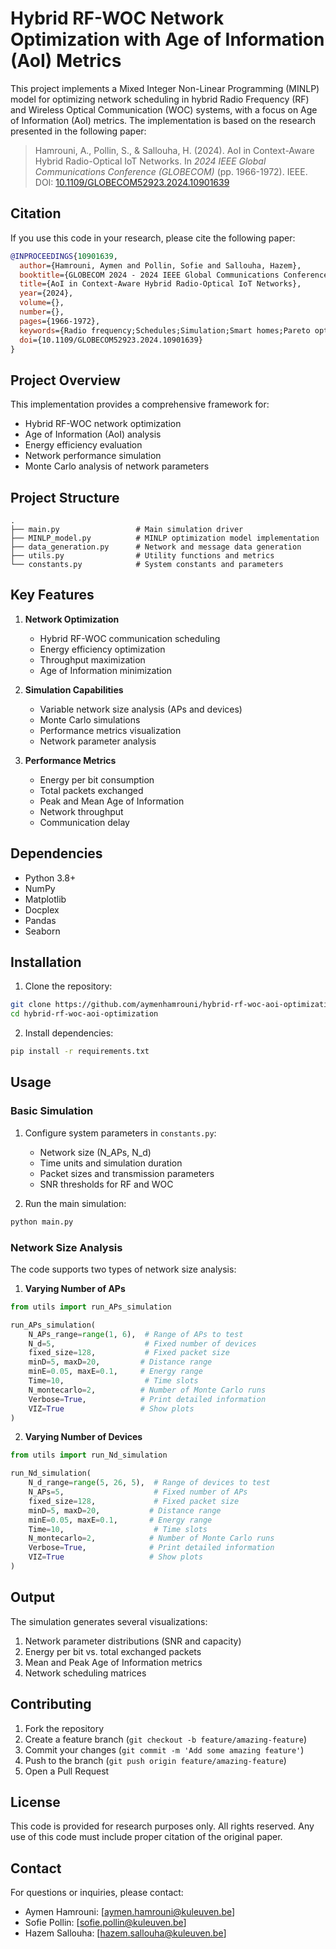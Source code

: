 # Hybrid RF-WOC Network Optimization with Age of Information (AoI) Metrics

This project implements a Mixed Integer Non-Linear Programming (MINLP) model for optimizing network scheduling in hybrid Radio Frequency (RF) and Wireless Optical Communication (WOC) systems, with a focus on Age of Information (AoI) metrics. The implementation is based on the research presented in the following paper:

> Hamrouni, A., Pollin, S., & Sallouha, H. (2024). AoI in Context-Aware Hybrid Radio-Optical IoT Networks. In *2024 IEEE Global Communications Conference (GLOBECOM)* (pp. 1966-1972). IEEE. DOI: [10.1109/GLOBECOM52923.2024.10901639](https://doi.org/10.1109/GLOBECOM52923.2024.10901639)

## Citation

If you use this code in your research, please cite the following paper:

```bibtex
@INPROCEEDINGS{10901639,
  author={Hamrouni, Aymen and Pollin, Sofie and Sallouha, Hazem},
  booktitle={GLOBECOM 2024 - 2024 IEEE Global Communications Conference}, 
  title={AoI in Context-Aware Hybrid Radio-Optical IoT Networks}, 
  year={2024},
  volume={},
  number={},
  pages={1966-1972},
  keywords={Radio frequency;Schedules;Simulation;Smart homes;Pareto optimization;Throughput;Communications technology;Internet of Things;Wearable devices;Surges;IoT;Hybrid RF-OC;AoI;Optimization},
  doi={10.1109/GLOBECOM52923.2024.10901639}
}
```

## Project Overview

This implementation provides a comprehensive framework for:
- Hybrid RF-WOC network optimization
- Age of Information (AoI) analysis
- Energy efficiency evaluation
- Network performance simulation
- Monte Carlo analysis of network parameters

## Project Structure

```
.
├── main.py                 # Main simulation driver
├── MINLP_model.py          # MINLP optimization model implementation
├── data_generation.py      # Network and message data generation
├── utils.py                # Utility functions and metrics
└── constants.py            # System constants and parameters
```

## Key Features

1. **Network Optimization**
   - Hybrid RF-WOC communication scheduling
   - Energy efficiency optimization
   - Throughput maximization
   - Age of Information minimization

2. **Simulation Capabilities**
   - Variable network size analysis (APs and devices)
   - Monte Carlo simulations
   - Performance metrics visualization
   - Network parameter analysis

3. **Performance Metrics**
   - Energy per bit consumption
   - Total packets exchanged
   - Peak and Mean Age of Information
   - Network throughput
   - Communication delay

## Dependencies

- Python 3.8+
- NumPy
- Matplotlib
- Docplex
- Pandas
- Seaborn

## Installation

1. Clone the repository:
```bash
git clone https://github.com/aymenhamrouni/hybrid-rf-woc-aoi-optimization.git
cd hybrid-rf-woc-aoi-optimization
```

2. Install dependencies:
```bash
pip install -r requirements.txt
```

## Usage

### Basic Simulation

1. Configure system parameters in `constants.py`:
   - Network size (N_APs, N_d)
   - Time units and simulation duration
   - Packet sizes and transmission parameters
   - SNR thresholds for RF and WOC

2. Run the main simulation:
```bash
python main.py
```

### Network Size Analysis

The code supports two types of network size analysis:

1. **Varying Number of APs**
```python
from utils import run_APs_simulation

run_APs_simulation(
    N_APs_range=range(1, 6),  # Range of APs to test
    N_d=5,                    # Fixed number of devices
    fixed_size=128,           # Fixed packet size
    minD=5, maxD=20,         # Distance range
    minE=0.05, maxE=0.1,     # Energy range
    Time=10,                  # Time slots
    N_montecarlo=2,          # Number of Monte Carlo runs
    Verbose=True,            # Print detailed information
    VIZ=True                 # Show plots
)
```

2. **Varying Number of Devices**
```python
from utils import run_Nd_simulation

run_Nd_simulation(
    N_d_range=range(5, 26, 5),  # Range of devices to test
    N_APs=5,                    # Fixed number of APs
    fixed_size=128,             # Fixed packet size
    minD=5, maxD=20,           # Distance range
    minE=0.05, maxE=0.1,       # Energy range
    Time=10,                    # Time slots
    N_montecarlo=2,            # Number of Monte Carlo runs
    Verbose=True,              # Print detailed information
    VIZ=True                   # Show plots
)
```

## Output

The simulation generates several visualizations:
1. Network parameter distributions (SNR and capacity)
2. Energy per bit vs. total exchanged packets
3. Mean and Peak Age of Information metrics
4. Network scheduling matrices

## Contributing

1. Fork the repository
2. Create a feature branch (`git checkout -b feature/amazing-feature`)
3. Commit your changes (`git commit -m 'Add some amazing feature'`)
4. Push to the branch (`git push origin feature/amazing-feature`)
5. Open a Pull Request

## License

This code is provided for research purposes only. All rights reserved. Any use of this code must include proper citation of the original paper.

## Contact

For questions or inquiries, please contact:
- Aymen Hamrouni: [aymen.hamrouni@kuleuven.be]
- Sofie Pollin: [sofie.pollin@kuleuven.be]
- Hazem Sallouha: [hazem.sallouha@kuleuven.be]